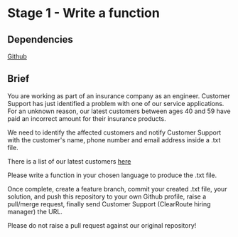 # Stage 1 - Write a function

## Dependencies
[Github](https://github.com/)

## Brief

You are working as part of an insurance company as an engineer.
Customer Support has just identified a problem with one of our service applications. For an unknown reason, our latest customers between ages 40 and 59 have paid an incorrect amount for their insurance products.

We need to identify the affected customers and notify Customer Support with the customer's name, phone number and email address inside a .txt file.

There is a list of our latest customers [here](./latest-customers.txt)

Please write a function in your chosen language to produce the .txt file.

Once complete, create a feature branch, commit your created .txt file, your solution, and push this repository to your own Github profile, raise a pull/merge request, finally send Customer Support (ClearRoute hiring manager) the URL.

Please do not raise a pull request against our original repository! 

